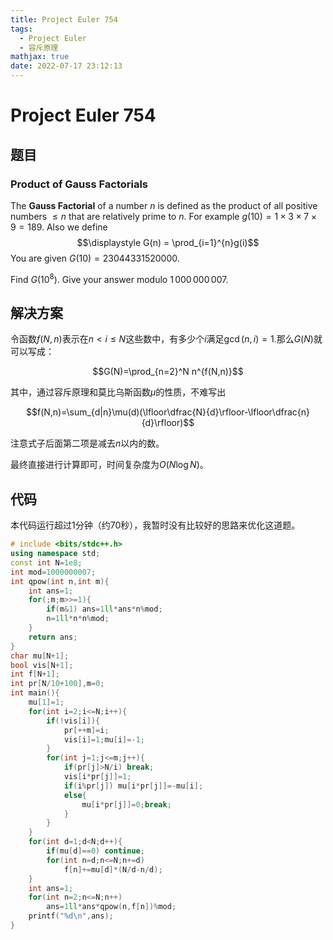 ```yaml
---
title: Project Euler 754
tags:
  - Project Euler
  - 容斥原理
mathjax: true
date: 2022-07-17 23:12:13
---
```


<escape><!-- more --></escape>

# Project Euler 754

## 题目

### Product of Gauss Factorials

The **Gauss Factorial** of a number $n$ is defined as the product of all positive numbers $\leq n$ that are relatively prime to $n$. For example $g(10)=1\times 3\times 7\times 9 = 189$.
Also we define
$$\displaystyle G(n) = \prod_{i=1}^{n}g(i)$$
You are given $G(10) = 23044331520000$.

Find $G(10^8)$. Give your answer modulo $1\,000\,000\,007$.

## 解决方案

令函数$f(N,n)$表示在$n< i\le N$这些数中，有多少个$i$满足$\gcd(n,i)=1.$那么$G(N)$就可以写成：

$$G(N)=\prod_{n=2}^N n^{f(N,n)}$$

其中，通过容斥原理和莫比乌斯函数$\mu$的性质，不难写出

$$f(N,n)=\sum_{d|n}\mu(d)(\lfloor\dfrac{N}{d}\rfloor-\lfloor\dfrac{n}{d}\rfloor)$$

注意式子后面第二项是减去$n$以内的数。

最终直接进行计算即可，时间复杂度为$O(N\log N)$。

## 代码

本代码运行超过$1$分钟（约$70$秒），我暂时没有比较好的思路来优化这道题。

```C++
# include <bits/stdc++.h>
using namespace std;
const int N=1e8;
int mod=1000000007;
int qpow(int n,int m){
    int ans=1;
    for(;m;m>>=1){
        if(m&1) ans=1ll*ans*n%mod;
        n=1ll*n*n%mod;
    }
    return ans;
}
char mu[N+1];
bool vis[N+1];
int f[N+1];
int pr[N/10+100],m=0;
int main(){
    mu[1]=1;
    for(int i=2;i<=N;i++){
        if(!vis[i]){
            pr[++m]=i;
            vis[i]=1;mu[i]=-1;
        }
        for(int j=1;j<=m;j++){
            if(pr[j]>N/i) break;
            vis[i*pr[j]]=1;
            if(i%pr[j]) mu[i*pr[j]]=-mu[i];
            else{
                mu[i*pr[j]]=0;break;
            }
        }
    }
    for(int d=1;d<N;d++){
        if(mu[d]==0) continue;
        for(int n=d;n<=N;n+=d)
            f[n]+=mu[d]*(N/d-n/d);
    }
    int ans=1;
    for(int n=2;n<=N;n++)
        ans=1ll*ans*qpow(n,f[n])%mod;
    printf("%d\n",ans);
}

```

